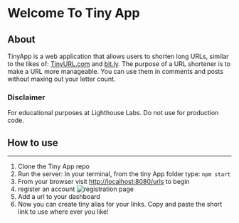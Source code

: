 # Welcome To Tiny App

## About

TinyApp is a web application that allows users to shorten long URLs, similar to the likes of: [TinyURL.com](http://tinyurl.com/) and [bit.ly](http://bit.ly/). The purpose of a URL shortener is to make a URL more manageable. You can use them in comments and posts without maxing out your letter count.

### Disclaimer

For educational purposes at Lighthouse Labs. Do not use for production code.

## How to use

---

1. Clone the Tiny App repo
2. Run the server: In your terminal, from the tiny App folder type: `npm start`
3. From your browser visit [http://localhost:8080/urls](http://localhost:8080/urls) to begin
4. register an account
  ![registration page](https://imgur.com/V2nyH6w)
5. Add a url to your dashboard
6. Now you can create tiny alias for your links. Copy and paste the short link to use where ever you like!
